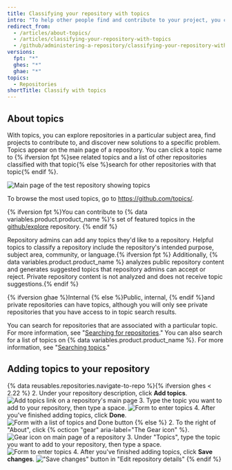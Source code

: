 ```yaml
---
title: Classifying your repository with topics
intro: "To help other people find and contribute to your project, you can add topics to your repository related to your project's intended purpose, subject area, affinity groups, or other important qualities."
redirect_from:
  - /articles/about-topics/
  - /articles/classifying-your-repository-with-topics
  - /github/administering-a-repository/classifying-your-repository-with-topics
versions:
  fpt: "*"
  ghes: "*"
  ghae: "*"
topics:
  - Repositories
shortTitle: Classify with topics
---
```


## About topics

With topics, you can explore repositories in a particular subject area, find projects to contribute to, and discover new solutions to a specific problem. Topics appear on the main page of a repository. You can click a topic name to {% ifversion fpt %}see related topics and a list of other repositories classified with that topic{% else %}search for other repositories with that topic{% endif %}.

![Main page of the test repository showing topics](/assets/images/help/repository/os-repo-with-topics.png)

To browse the most used topics, go to https://github.com/topics/.

{% ifversion fpt %}You can contribute to {% data variables.product.product_name %}'s set of featured topics in the [github/explore](https://github.com/github/explore) repository. {% endif %}

Repository admins can add any topics they'd like to a repository. Helpful topics to classify a repository include the repository's intended purpose, subject area, community, or language.{% ifversion fpt %} Additionally, {% data variables.product.product_name %} analyzes public repository content and generates suggested topics that repository admins can accept or reject. Private repository content is not analyzed and does not receive topic suggestions.{% endif %}

{% ifversion ghae %}Internal {% else %}Public, internal, {% endif %}and private repositories can have topics, although you will only see private repositories that you have access to in topic search results.

You can search for repositories that are associated with a particular topic. For more information, see "[Searching for repositories](/articles/searching-for-repositories#search-by-topic)." You can also search for a list of topics on {% data variables.product.product_name %}. For more information, see "[Searching topics](/articles/searching-topics)."

## Adding topics to your repository

{% data reusables.repositories.navigate-to-repo %}{% ifversion ghes < 2.22 %} 2. Under your repository description, click **Add topics**.
![Add topics link on a repository's main page](/assets/images/help/repository/add-topics-link.png) 3. Type the topic you want to add to your repository, then type a space.
![Form to enter topics](/assets/images/help/repository/add-topic-form.png) 4. After you've finished adding topics, click **Done**.
![Form with a list of topics and Done button](/assets/images/help/repository/add-topics-done-button.png)
{% else %} 2. To the right of "About", click {% octicon "gear" aria-label="The Gear icon" %}.
![Gear icon on main page of a repository](/assets/images/help/repository/edit-repository-details-gear.png) 3. Under "Topics", type the topic you want to add to your repository, then type a space.
![Form to enter topics](/assets/images/help/repository/add-topic-form.png) 4. After you've finished adding topics, click **Save changes**.
!["Save changes" button in "Edit repository details"](/assets/images/help/repository/edit-repository-details-save-changes-button.png)
{% endif %}
